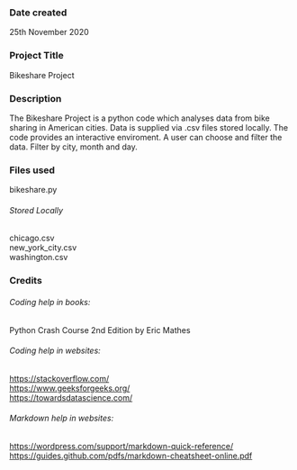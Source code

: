 ### Date created
25th November 2020

### Project Title
Bikeshare Project

### Description
The Bikeshare Project is a python code which analyses data from bike sharing in American cities.
Data is supplied via .csv files stored locally.
The code provides an interactive enviroment.
A user can choose and filter the data.
Filter by city, month and day.

### Files used
bikeshare.py

###### Stored Locally
chicago.csv<Br>
new_york_city.csv<Br>
washington.csv<Br>


### Credits

###### Coding help in books:
Python Crash Course 2nd Edition by Eric Mathes

###### Coding help in websites:
https://stackoverflow.com/<Br>
https://www.geeksforgeeks.org/<Br>
https://towardsdatascience.com/<Br>

###### Markdown help in websites:
https://wordpress.com/support/markdown-quick-reference/<Br>
https://guides.github.com/pdfs/markdown-cheatsheet-online.pdf<Br>
